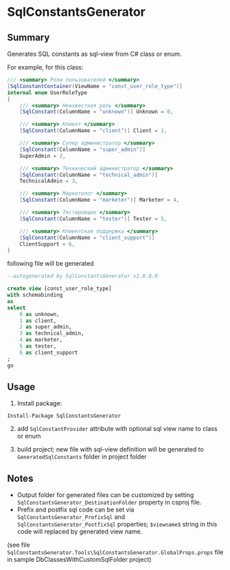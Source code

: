 ﻿# SqlConstantsGenerator

## Summary

Generates SQL constants as sql-view from C# class or enum.

For example, for this class:

```csharp
/// <summary> Роли пользователей </summary>
[SqlConstantContainer(ViewName = "const_user_role_type")]
internal enum UserRoleType
{
	/// <summary> Неизвестная роль </summary>
	[SqlConstant(ColumnName = "unknown")] Unknown = 0,

	/// <summary> Клиент </summary>
	[SqlConstant(ColumnName = "client")] Client = 1,

	/// <summary> Супер администратор </summary>
	[SqlConstant(ColumnName = "super_admin")]
	SuperAdmin = 2,

	/// <summary> Технический администратор </summary>
	[SqlConstant(ColumnName = "technical_admin")]
	TechnicalAdmin = 3,

	/// <summary> Маркетолог </summary>
	[SqlConstant(ColumnName = "marketer")] Marketer = 4,

	/// <summary> Тестировщик </summary>
	[SqlConstant(ColumnName = "tester")] Tester = 5,

	/// <summary> Клиентская поддержка </summary>
	[SqlConstant(ColumnName = "client_support")]
	ClientSupport = 6,
}
```

following file will be generated

```sql
--autogenerated by SqlConstantsGenerator v1.0.0.0

create view [const_user_role_type]
with schemabinding
as
select
	0 as unknown,
	1 as client,
	2 as super_admin,
	3 as technical_admin,
	4 as marketer,
	5 as tester,
	6 as client_support
;
go
```

## Usage

1. Install package:
```
Install-Package SqlConstantsGenerator
```
2. add `SqlConstantProvider` attribute with optional sql view name to class or enum

3. build project; new file with sql-view definition will be generated to `GeneratedSqlConstants` folder in project folder

## Notes

* Output folder for generated files can be customized by setting `SqlConstantsGenerator_DestinationFolder` property in csproj file.
* Prefix and postfix sql code can be set via `SqlConstantsGenerator_PrefixSql` and `SqlConstantsGenerator_PostfixSql` properties;
  `$viewname$` string in this code will replaced by generated view name.

(see file `SqlConstantsGenerator.Tools\SqlConstantsGenerator.GlobalProps.props` file in sample DbClassesWithCustomSqlFolder project)
